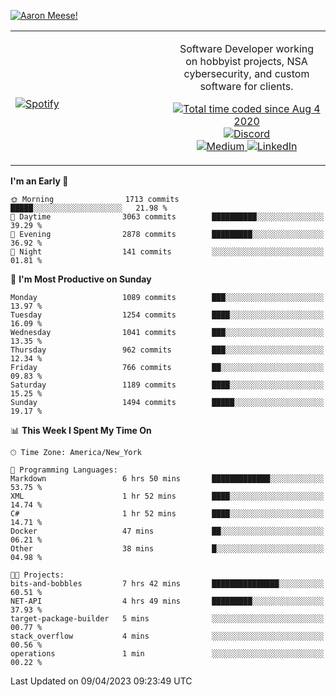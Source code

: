 [![Aaron Meese!](https://user-images.githubusercontent.com/17814535/88975338-a2aabf00-d27f-11ea-963f-8a19608716b4.png)](https://github.com/ajmeese7/readme-ascii "README ASCII")

<!-- Modified from project here: https://github.com/novatorem/novatorem -->
<table width="100%">
  <tr>
  <td width="50%">

&nbsp; <br> [![Spotify](https://ajmeese7.vercel.app/api/spotify)](https://open.spotify.com/user/ajmeese)

  </td>
  <td width="50%">
    <p align="center">
    Software Developer working on hobbyist projects, NSA cybersecurity, and custom software for clients.
    </p>
    <p align="center">
      <a href="https://wakatime.com/@f726891d-3b02-46cd-9b60-e8c59f9e2b14">
        <img src="https://wakatime.com/badge/user/f726891d-3b02-46cd-9b60-e8c59f9e2b14.svg" alt="Total time coded since Aug 4 2020" title="WakaTime" />
      </a>
      <a href="http://link.aaronmeese.com/discord">
        <img src="https://img.shields.io/badge/discord-ajmeese7%234835-369?style=flat-square&logo=discord&logoColor=white&color=purple" alt="Discord" title="Discord">
      </a>
      <br />
      <a href="https://link.aaronmeese.com/medium">
        <img src="https://img.shields.io/badge/medium-ajmeese7-1DB954?style=flat-square&logo=medium&logoColor=white" alt="Medium" title="Medium">
      </a>
      <a href="https://link.aaronmeese.com/linkedin">
        <img src="https://img.shields.io/badge/linkedIn-aaronmeese-1DB954?style=flat-square&logo=linkedin&logoColor=white&color=blue" alt="LinkedIn" title="LinkedIn">
      </a>
    </p>
  </td>

</table>

[//]: <> (The `&nbsp;` is to have Aphelion take up more space)

<!--START_SECTION:waka-->
**I'm an Early 🐤** 

```text
🌞 Morning                1713 commits        █████░░░░░░░░░░░░░░░░░░░░   21.98 % 
🌆 Daytime                3063 commits        ██████████░░░░░░░░░░░░░░░   39.29 % 
🌃 Evening                2878 commits        █████████░░░░░░░░░░░░░░░░   36.92 % 
🌙 Night                  141 commits         ░░░░░░░░░░░░░░░░░░░░░░░░░   01.81 % 
```
📅 **I'm Most Productive on Sunday** 

```text
Monday                   1089 commits        ███░░░░░░░░░░░░░░░░░░░░░░   13.97 % 
Tuesday                  1254 commits        ████░░░░░░░░░░░░░░░░░░░░░   16.09 % 
Wednesday                1041 commits        ███░░░░░░░░░░░░░░░░░░░░░░   13.35 % 
Thursday                 962 commits         ███░░░░░░░░░░░░░░░░░░░░░░   12.34 % 
Friday                   766 commits         ██░░░░░░░░░░░░░░░░░░░░░░░   09.83 % 
Saturday                 1189 commits        ████░░░░░░░░░░░░░░░░░░░░░   15.25 % 
Sunday                   1494 commits        █████░░░░░░░░░░░░░░░░░░░░   19.17 % 
```


📊 **This Week I Spent My Time On** 

```text
🕑︎ Time Zone: America/New_York

💬 Programming Languages: 
Markdown                 6 hrs 50 mins       █████████████░░░░░░░░░░░░   53.75 % 
XML                      1 hr 52 mins        ████░░░░░░░░░░░░░░░░░░░░░   14.74 % 
C#                       1 hr 52 mins        ████░░░░░░░░░░░░░░░░░░░░░   14.71 % 
Docker                   47 mins             ██░░░░░░░░░░░░░░░░░░░░░░░   06.21 % 
Other                    38 mins             █░░░░░░░░░░░░░░░░░░░░░░░░   04.98 % 

🐱‍💻 Projects: 
bits-and-bobbles         7 hrs 42 mins       ███████████████░░░░░░░░░░   60.51 % 
NET-API                  4 hrs 49 mins       █████████░░░░░░░░░░░░░░░░   37.93 % 
target-package-builder   5 mins              ░░░░░░░░░░░░░░░░░░░░░░░░░   00.77 % 
stack_overflow           4 mins              ░░░░░░░░░░░░░░░░░░░░░░░░░   00.56 % 
operations               1 min               ░░░░░░░░░░░░░░░░░░░░░░░░░   00.22 % 
```


 Last Updated on 09/04/2023 09:23:49 UTC
<!--END_SECTION:waka-->
